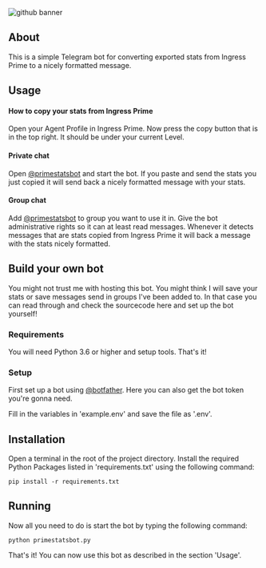 ![github banner](https://repository-images.githubusercontent.com/212122491/8d69d600-e49e-11e9-95e2-dd25d0ad9eff)

## About
This is a simple Telegram bot for converting exported stats from Ingress Prime to a nicely formatted message.

## Usage

#### How to copy your stats from Ingress Prime
Open your Agent Profile in Ingress Prime. Now press the copy button that is in the top right. 
It should be under your current Level.

#### Private chat
Open [@primestatsbot](http://t.me/primestatsbot) and start the bot. If you paste and send the stats you just copied it will
send back a nicely formatted message with your stats.

#### Group chat
Add  [@primestatsbot](http://t.me/primestatsbot) to group you want to use it in. Give the bot administrative rights so it can 
at least read messages. Whenever it detects messages that are stats copied from Ingress Prime it will back a message 
with the stats nicely formatted.

## Build your own bot
You might not trust me with hosting this bot. You might think I will save your stats or save messages send in groups 
I've been added to. In that case you can read through and check the sourcecode here and set up the bot yourself!

### Requirements
You will need Python 3.6 or higher and setup tools. That's it!

### Setup
First set up a bot using [@botfather](http://t.me/botfather). Here you can also get the bot token you're gonna need.

Fill in the variables in 'example.env' and save the file as '.env'.

## Installation
Open a terminal in the root of the project directory. 
Install the required Python Packages listed in 'requirements.txt' using the following command:

```
pip install -r requirements.txt
```

## Running
Now all you need to do is start the bot by typing the following command:

```
python primestatsbot.py
```

That's it! You can now use this bot as described in the section 'Usage'.
